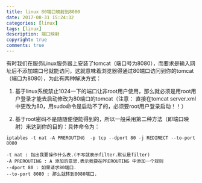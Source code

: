 ```yaml
---
title: linux 80端口映射到8080
date: 2017-08-31 15:24:32
categories: [linux]
tags: [linux]
description: 端口映射
copyright: true
comments: true
---
```

<!-- more -->
有时我们在服务Linux服务器上安装了tomcat（端口号为8080），而要求是输入网址后不添加端口号就能访问，这就意味着浏览器得通过80端口访问到你的tomcat（端口为8080），为此有两种解决方式：
1. 基于linux系统禁止1024一下的端口让非root用户使用，那么就必须是用root用户登录才能去启动修改为80端口的tomcat（注意： 直接在tomcat server.xml中更改为80，用sudo命令是启动不了的，必须要root用户登录启动！！）

2. 基于root密码不是随随便便能得到的，所以一般采用第二种方法（即端口映射）来达到你的目的：具体命令为：

```
iptables -t nat -A PREROUTING  -p tcp --dport 80 -j REDIRECT --to-port 8080

```

```
-t nat : 指出我要操作什么表.(不写就表示filter.默认是filter) 
-A PREROUTING : A 添加的意思.表示我要在PREROUTING 中添加一个规则 
--dport 80 : 如果请求80端口. 
--to-port 8080 : 那么就转到8080端口. 
```